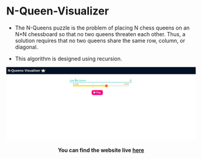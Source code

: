 # N-Queen-Visualizer

- The N-Queens puzzle is the problem of placing N chess queens on an N×N chessboard so that no two queens threaten each other. Thus, a solution requires that no two queens share the same row, column, or diagonal.

- This algorithm is designed using recursion.

![N-Queen-visualisation](visualisation.gif)


**<p align='center'>You can find the website live <a href="https://rounakranjan5.github.io/N-Queen-Visualizer/">here</a></p>**
